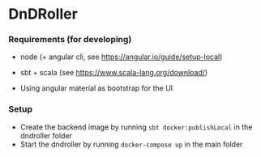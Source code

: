 # DnDRoller

### Requirements (for developing)
- node (+ angular cli, see https://angular.io/guide/setup-local)
- sbt + scala (see https://www.scala-lang.org/download/)

- Using angular material as bootstrap for the UI

### Setup
- Create the backend image by running `sbt docker:publishLocal` in the dndroller folder
- Start the dndroller by running `docker-compose up` in the main folder

### 
